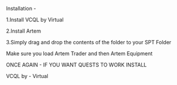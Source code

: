 Installation -

1.Install VCQL by Virtual



2.Install Artem



3.Simply drag and drop the contents of the folder to your SPT Folder



Make sure you load Artem Trader and then Artem Equipment



ONCE AGAIN - IF YOU WANT QUESTS TO WORK INSTALL

VCQL by - Virtual
